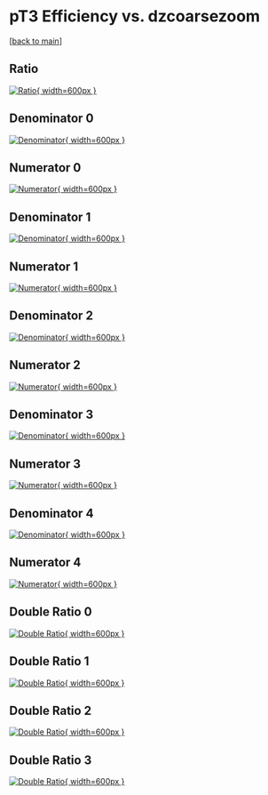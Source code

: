 # pT3 Efficiency vs. dzcoarsezoom

[[back to main](./)]



## Ratio

[![Ratio](../mtv/var/pT3_base_13_1_eff_dzcoarsezoom.png){ width=600px }](../mtv/var/pT3_base_13_1_eff_dzcoarsezoom.pdf)

## Denominator 0

[![Denominator](../mtv/den/pT3_base_13_1_eff_dzcoarsezoom_den0.png){ width=600px }](../mtv/den/pT3_base_13_1_eff_dzcoarsezoom_den0.pdf)

## Numerator 0

[![Numerator](../mtv/num/pT3_base_13_1_eff_dzcoarsezoom_num0.png){ width=600px }](../mtv/num/pT3_base_13_1_eff_dzcoarsezoom_num0.pdf)

## Denominator 1

[![Denominator](../mtv/den/pT3_base_13_1_eff_dzcoarsezoom_den1.png){ width=600px }](../mtv/den/pT3_base_13_1_eff_dzcoarsezoom_den1.pdf)

## Numerator 1

[![Numerator](../mtv/num/pT3_base_13_1_eff_dzcoarsezoom_num1.png){ width=600px }](../mtv/num/pT3_base_13_1_eff_dzcoarsezoom_num1.pdf)

## Denominator 2

[![Denominator](../mtv/den/pT3_base_13_1_eff_dzcoarsezoom_den2.png){ width=600px }](../mtv/den/pT3_base_13_1_eff_dzcoarsezoom_den2.pdf)

## Numerator 2

[![Numerator](../mtv/num/pT3_base_13_1_eff_dzcoarsezoom_num2.png){ width=600px }](../mtv/num/pT3_base_13_1_eff_dzcoarsezoom_num2.pdf)

## Denominator 3

[![Denominator](../mtv/den/pT3_base_13_1_eff_dzcoarsezoom_den3.png){ width=600px }](../mtv/den/pT3_base_13_1_eff_dzcoarsezoom_den3.pdf)

## Numerator 3

[![Numerator](../mtv/num/pT3_base_13_1_eff_dzcoarsezoom_num3.png){ width=600px }](../mtv/num/pT3_base_13_1_eff_dzcoarsezoom_num3.pdf)

## Denominator 4

[![Denominator](../mtv/den/pT3_base_13_1_eff_dzcoarsezoom_den4.png){ width=600px }](../mtv/den/pT3_base_13_1_eff_dzcoarsezoom_den4.pdf)

## Numerator 4

[![Numerator](../mtv/num/pT3_base_13_1_eff_dzcoarsezoom_num4.png){ width=600px }](../mtv/num/pT3_base_13_1_eff_dzcoarsezoom_num4.pdf)

## Double Ratio 0

[![Double Ratio](../mtv/ratio/pT3_base_13_1_eff_dzcoarsezoom_ratio0.png){ width=600px }](../mtv/ratio/pT3_base_13_1_eff_dzcoarsezoom_ratio0.pdf)

## Double Ratio 1

[![Double Ratio](../mtv/ratio/pT3_base_13_1_eff_dzcoarsezoom_ratio1.png){ width=600px }](../mtv/ratio/pT3_base_13_1_eff_dzcoarsezoom_ratio1.pdf)

## Double Ratio 2

[![Double Ratio](../mtv/ratio/pT3_base_13_1_eff_dzcoarsezoom_ratio2.png){ width=600px }](../mtv/ratio/pT3_base_13_1_eff_dzcoarsezoom_ratio2.pdf)

## Double Ratio 3

[![Double Ratio](../mtv/ratio/pT3_base_13_1_eff_dzcoarsezoom_ratio3.png){ width=600px }](../mtv/ratio/pT3_base_13_1_eff_dzcoarsezoom_ratio3.pdf)

